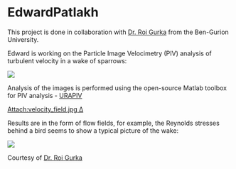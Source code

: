 # EdwardPatlakh

This project is done in collaboration with [Dr. Roi Gurka][1] from the Ben-Gurion University. 

Edward is working on the Particle Image Velocimetry (PIV) analysis of turbulent velocity in a wake of sparrows: 



![][2]

Analysis of the images is performed using the open-source Matlab toolbox for PIV analysis - [URAPIV][3] 

[Attach:velocity_field.jpg][4][ Δ][4] 

Results are in the form of flow fields, for example, the Reynolds stresses behind a bird seems to show a typical picture of the wake: 



![][5]

Courtesy of [Dr. Roi Gurka][1]

 [1]: http://www.bgu.ac.il/~gurka
 [2]: http://www.eng.uwo.ca/people/rgurka/100_4705.JPG ""
 [3]: http://urapiv.wordpress.com
 [4]: http://newhost.site/pmwiki.php?n=Lab.EdwardPatlakh?action=upload&upname=velocity_field.jpg
 [5]: http://www.eng.uwo.ca/people/rgurka/rs.jpg ""